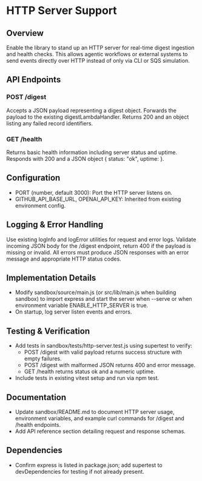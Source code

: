 # HTTP Server Support

## Overview
Enable the library to stand up an HTTP server for real-time digest ingestion and health checks. This allows agentic workflows or external systems to send events directly over HTTP instead of only via CLI or SQS simulation.

## API Endpoints

### POST /digest
Accepts a JSON payload representing a digest object. Forwards the payload to the existing digestLambdaHandler. Returns 200 and an object listing any failed record identifiers.

### GET /health
Returns basic health information including server status and uptime. Responds with 200 and a JSON object { status: "ok", uptime: <seconds> }.

## Configuration

- PORT (number, default 3000): Port the HTTP server listens on.
- GITHUB_API_BASE_URL, OPENAI_API_KEY: Inherited from existing environment config.

## Logging & Error Handling

Use existing logInfo and logError utilities for request and error logs. Validate incoming JSON body for the /digest endpoint, return 400 if the payload is missing or invalid. All errors must produce JSON responses with an error message and appropriate HTTP status codes.

## Implementation Details

- Modify sandbox/source/main.js (or src/lib/main.js when building sandbox) to import express and start the server when --serve or when environment variable ENABLE_HTTP_SERVER is true.
- On startup, log server listen events and errors.

## Testing & Verification

- Add tests in sandbox/tests/http-server.test.js using supertest to verify:
  - POST /digest with valid payload returns success structure with empty failures.
  - POST /digest with malformed JSON returns 400 and error message.
  - GET /health returns status ok and a numeric uptime.
- Include tests in existing vitest setup and run via npm test.

## Documentation

- Update sandbox/README.md to document HTTP server usage, environment variables, and example curl commands for /digest and /health endpoints.
- Add API reference section detailing request and response schemas.

## Dependencies

- Confirm express is listed in package.json; add supertest to devDependencies for testing if not already present.
